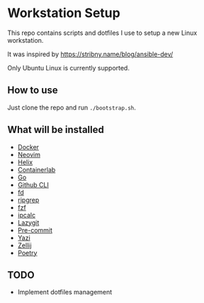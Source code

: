 # Workstation Setup

This repo contains scripts and dotfiles I use to setup a new Linux workstation.

It was inspired by https://stribny.name/blog/ansible-dev/

Only Ubuntu Linux is currently supported.

## How to use

Just clone the repo and run `./bootstrap.sh`.

## What will be installed

- [Docker](https://www.docker.com/)
- [Neovim](https://neovim.io/)
- [Helix](https://helix-editor.com/)
- [Containerlab](https://containerlab.dev/)
- [Go](https://go.dev/)
- [Github CLI](https://cli.github.com/)
- [fd](https://github.com/sharkdp/fd)
- [ripgrep](https://github.com/BurntSushi/ripgrep)
- [fzf](https://github.com/junegunn/fzf)
- [ipcalc](https://jodies.de/ipcalc)
- [Lazygit](https://github.com/jesseduffield/lazygit)
- [Pre-commit](https://pre-commit.com/)
- [Yazi](https://yazi-rs.github.io/)
- [Zellij](https://zellij.dev/)
- [Poetry](https://python-poetry.org/)

## TODO

- Implement dotfiles management

